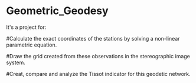 # Geometric_Geodesy
It's a project for:

#Calculate the exact coordinates of the stations by solving a non-linear parametric equation.

#Draw the grid created from these observations in the stereographic image system.

#Creat, compare and analyze the Tissot indicator for this geodetic network.
